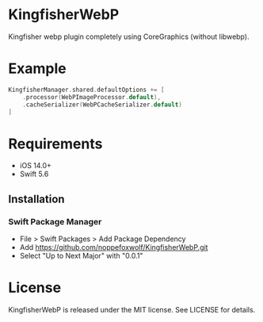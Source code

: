 # KingfisherWebP

Kingfisher webp plugin completely using CoreGraphics (without libwebp).

# Example

```swift
KingfisherManager.shared.defaultOptions += [
    .processor(WebPImageProcessor.default),
    .cacheSerializer(WebPCacheSerializer.default)
]
```

# Requirements

- iOS 14.0+
- Swift 5.6

## Installation

### Swift Package Manager

- File > Swift Packages > Add Package Dependency
- Add https://github.com/noppefoxwolf/KingfisherWebP.git
- Select "Up to Next Major" with "0.0.1"

# License

KingfisherWebP is released under the MIT license. See LICENSE for details.
